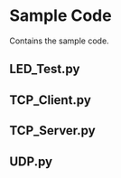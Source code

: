 # Sample Code

Contains the sample code.

## LED_Test.py

## TCP_Client.py

## TCP_Server.py

## UDP.py
